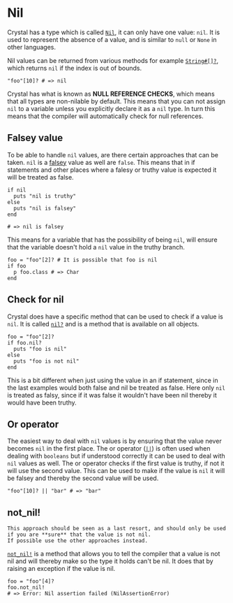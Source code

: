 # Nil

Crystal has a type which is called [`Nil`][nil], it can only have one value: `nil`.
It is used to represent the absence of a value, and is similar to `null` or `None` in other languages.

Nil values can be returned from various methods for example [`String#[]?`][string-index], which returns `nil` if the index is out of bounds.

```crystal
"foo"[10]? # => nil
```

Crystal has what is known as **NULL REFERENCE CHECKS**, which means that all types are non-nilable by default.
This means that you can not assign `nil` to a variable unless you explicitly declare it as a `nil` type.
In turn this means that the compiler will automatically check for null references.

## Falsey value

To be able to handle `nil` values, are there certain approaches that can be taken.
`nil` is a [falsey][truhy-falsey] value as well are `false`.
This means that in if statements and other places where a falesy or truthy value is expected it will be treated as false.

```crystal
if nil
  puts "nil is truthy"
else
  puts "nil is falsey"
end

# => nil is falsey
```

This means for a variable that has the possibility of being `nil`, will ensure that the variable doesn't hold a `nil` value in the truthy branch.

```crystal
foo = "foo"[2]? # It is possible that foo is nil
if foo
  p foo.class # => Char
end
```

## Check for nil

Crystal does have a specific method that can be used to check if a value is `nil`.
It is called [`nil?`][nil?] and is a method that is available on all objects.

```crystal
foo = "foo"[2]?
if foo.nil?
  puts "foo is nil"
else
  puts "foo is not nil"
end
```

This is a bit different when just using the value in an if statement, since in the last examples would both false and nil be treated as false.
Here only `nil` is treated as falsy, since if it was false it wouldn't have been nil thereby it would have been truthy.

## Or operator

The easiest way to deal with `nil` values is by ensuring that the value never becomes `nil` in the first place.
The or operator ([`||`][or]) is often used when dealing with `booleans` but if understood correctly it can be used to deal with `nil` values as well.
The or operator checks if the first value is truthy, if not it will use the second value.
This can be used to make if the value is `nil` it will be falsey and thereby the second value will be used.

```crystal
"foo"[10]? || "bar" # => "bar"
```

## not_nil!

```exercism/cuation 
This approach should be seen as a last resort, and should only be used if you are **sure** that the value is not nil.
If possible use the other approaches instead.
```

[`not_nil!`][not_nil] is a method that allows you to tell the compiler that a value is not nil and will thereby make so the type it holds can't be nil.
It does that by raising an exception if the value is nil.

```crystal
foo = "foo"[4]?
foo.not_nil!
# => Error: Nil assertion failed (NilAssertionError)
```

[nil]: https://crystal-lang.org/reference/syntax_and_semantics/literals/nil.html
[null-pointer]: https://en.wikipedia.org/wiki/Null_pointer
[not_nil]: https://crystal-lang.org/api/latest/Object.html#not_nil%21-instance-method
[truhy-falsey]: https://crystal-lang.org/reference/latest/syntax_and_semantics/truthy_and_falsey_values.html
[nil?]: https://crystal-lang.org/api/latest/Object.html#nil?:Bool-instance-method
[string-index]: https://crystal-lang.org/api/latest/String.html#%5B%5D%3F%28index%3AInt%29%3AChar%7CNil-instance-method
[or]: https://crystal-lang.org/reference/latest/syntax_and_semantics/or.html
